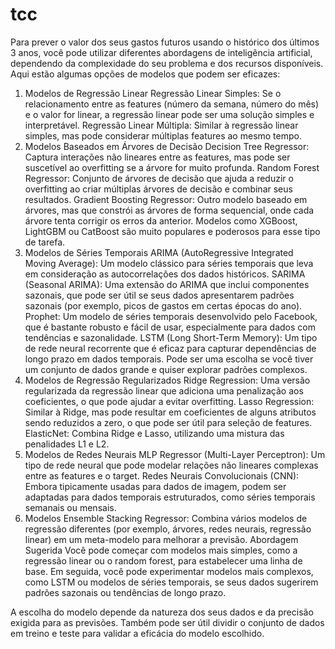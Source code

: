 # tcc
Para prever o valor dos seus gastos futuros usando o histórico dos últimos 3 anos, você pode utilizar diferentes abordagens de inteligência artificial, dependendo da complexidade do seu problema e dos recursos disponíveis. Aqui estão algumas opções de modelos que podem ser eficazes:

1. Modelos de Regressão Linear
Regressão Linear Simples: Se o relacionamento entre as features (número da semana, número do mês) e o valor for linear, a regressão linear pode ser uma solução simples e interpretável.
Regressão Linear Múltipla: Similar à regressão linear simples, mas pode considerar múltiplas features ao mesmo tempo.
2. Modelos Baseados em Árvores de Decisão
Decision Tree Regressor: Captura interações não lineares entre as features, mas pode ser suscetível ao overfitting se a árvore for muito profunda.
Random Forest Regressor: Conjunto de árvores de decisão que ajuda a reduzir o overfitting ao criar múltiplas árvores de decisão e combinar seus resultados.
Gradient Boosting Regressor: Outro modelo baseado em árvores, mas que constrói as árvores de forma sequencial, onde cada árvore tenta corrigir os erros da anterior. Modelos como XGBoost, LightGBM ou CatBoost são muito populares e poderosos para esse tipo de tarefa.
3. Modelos de Séries Temporais
ARIMA (AutoRegressive Integrated Moving Average): Um modelo clássico para séries temporais que leva em consideração as autocorrelações dos dados históricos.
SARIMA (Seasonal ARIMA): Uma extensão do ARIMA que inclui componentes sazonais, que pode ser útil se seus dados apresentarem padrões sazonais (por exemplo, picos de gastos em certas épocas do ano).
Prophet: Um modelo de séries temporais desenvolvido pelo Facebook, que é bastante robusto e fácil de usar, especialmente para dados com tendências e sazonalidade.
LSTM (Long Short-Term Memory): Um tipo de rede neural recorrente que é eficaz para capturar dependências de longo prazo em dados temporais. Pode ser uma escolha se você tiver um conjunto de dados grande e quiser explorar padrões complexos.
4. Modelos de Regressão Regularizados
Ridge Regression: Uma versão regularizada da regressão linear que adiciona uma penalização aos coeficientes, o que pode ajudar a evitar overfitting.
Lasso Regression: Similar à Ridge, mas pode resultar em coeficientes de alguns atributos sendo reduzidos a zero, o que pode ser útil para seleção de features.
ElasticNet: Combina Ridge e Lasso, utilizando uma mistura das penalidades L1 e L2.
5. Modelos de Redes Neurais
MLP Regressor (Multi-Layer Perceptron): Um tipo de rede neural que pode modelar relações não lineares complexas entre as features e o target.
Redes Neurais Convolucionais (CNN): Embora tipicamente usadas para dados de imagem, podem ser adaptadas para dados temporais estruturados, como séries temporais semanais ou mensais.
6. Modelos Ensemble
Stacking Regressor: Combina vários modelos de regressão diferentes (por exemplo, árvores, redes neurais, regressão linear) em um meta-modelo para melhorar a previsão.
Abordagem Sugerida
Você pode começar com modelos mais simples, como a regressão linear ou o random forest, para estabelecer uma linha de base. Em seguida, você pode experimentar modelos mais complexos, como LSTM ou modelos de séries temporais, se seus dados sugerirem padrões sazonais ou tendências de longo prazo.

A escolha do modelo depende da natureza dos seus dados e da precisão exigida para as previsões. Também pode ser útil dividir o conjunto de dados em treino e teste para validar a eficácia do modelo escolhido.